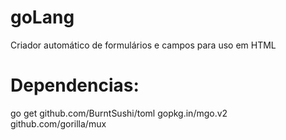 # goLang
Criador automático de formulários e campos para uso em HTML


# Dependencias:

go get github.com/BurntSushi/toml gopkg.in/mgo.v2 github.com/gorilla/mux
